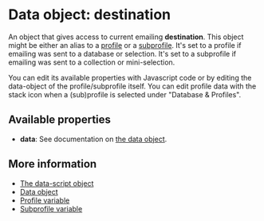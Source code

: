 # Data object: destination

An object that gives access to current emailing **destination**. This object might
be either an alias to a [profile](./data-object-profile.md) or a
[subprofile](./data-object-subprofile.md). It's set to a profile if
emailing was sent to a database or selection. It's set to a subprofile if emailing
was sent to a collection or mini-selection.

You can edit its available properties with Javascript code 
or by editing the data-object of the profile/subprofile itself. You can edit 
profile data with the stack icon when a (sub)profile is selected under "Database & Profiles".

## Available properties

* **data**: See documentation on [the data object](./data-object-data).

## More information

* [The data-script object](./data-object)
* [Data object](./data-object-data)
* [Profile variable](./data-object-profile)
* [Subprofile variable](./data-object-subprofile)
